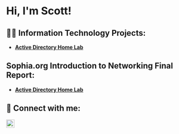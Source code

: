 <h1>Hi, I'm Scott! </h1>

<h2>👨‍💻 Information Technology Projects:</h2>

- <b>[Active Directory Home Lab](https://github.com/slaird2077/LABURL) </b>
  
<h2> Sophia.org Introduction to Networking Final Report:</h2>

- <b>[Active Directory Home Lab](https://github.com/slaird2077/LABURL) </b>

<h2> 🤳 Connect with me:</h2>

[<img align="left" alt="JoshMadakor | LinkedIn" width="22px" src="https://cdn.jsdelivr.net/npm/simple-icons@v3/icons/linkedin.svg" />][linkedin]

[Linkedin]: https://www.linkedin.com/in/scott-laird-3a49b3252/
<!--
**joshmadakor1/joshmadakor1** is a ✨ _special_ ✨ repository because its `README.md` (this file) appears on your GitHub profile.

Here are some ideas to get you started:

- 🔭 I’m currently working on ...
- 🌱 I’m currently learning ...
- 👯 I’m looking to collaborate on ...
- 🤔 I’m looking for help with ...
- 💬 Ask me about ...
- 📫 How to reach me: ...
- 😄 Pronouns: ...
- ⚡ Fun fact: ...
-->
